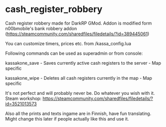 # cash_register_robbery
Cash register robbery made for DarkRP GMod. Addon is modified form n00bmobile's bank robbery addon (https://steamcommunity.com/sharedfiles/filedetails/?id=389445061)

You can customize timers, prices etc. from /kassa_config.lua

Following commands can be used as superadmin or from console:
  
  kassakone_save
    - Saves currently active cash registers to the server
    - Map specific

  kassakone_wipe
    - Deletes all cash registers currently in the map
    - Map specific

It's not perfect and will probably never be. Do whatever you wish with it. 
Steam workshop: https://steamcommunity.com/sharedfiles/filedetails/?id=3521013573

Also all the prints and texts ingame are in Finnish, have fun translating. Might change this later if people actually like this and use it.
